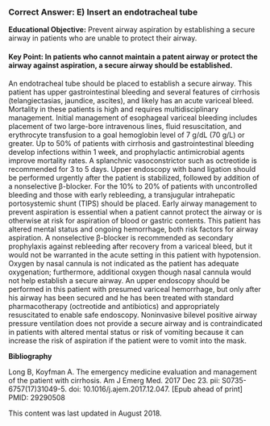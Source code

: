 
### Correct Answer: E) Insert an endotracheal tube 

**Educational Objective:** Prevent airway aspiration by establishing a secure airway in patients who are unable to protect their airway.

#### **Key Point:** In patients who cannot maintain a patent airway or protect the airway against aspiration, a secure airway should be established.

An endotracheal tube should be placed to establish a secure airway. This patient has upper gastrointestinal bleeding and several features of cirrhosis (telangiectasias, jaundice, ascites), and likely has an acute variceal bleed. Mortality in these patients is high and requires multidisciplinary management. Initial management of esophageal variceal bleeding includes placement of two large-bore intravenous lines, fluid resuscitation, and erythrocyte transfusion to a goal hemoglobin level of 7 g/dL (70 g/L) or greater. Up to 50% of patients with cirrhosis and gastrointestinal bleeding develop infections within 1 week, and prophylactic antimicrobial agents improve mortality rates. A splanchnic vasoconstrictor such as octreotide is recommended for 3 to 5 days. Upper endoscopy with band ligation should be performed urgently after the patient is stabilized, followed by addition of a nonselective β-blocker. For the 10% to 20% of patients with uncontrolled bleeding and those with early rebleeding, a transjugular intrahepatic portosystemic shunt (TIPS) should be placed. Early airway management to prevent aspiration is essential when a patient cannot protect the airway or is otherwise at risk for aspiration of blood or gastric contents. This patient has altered mental status and ongoing hemorrhage, both risk factors for airway aspiration.
A nonselective β-blocker is recommended as secondary prophylaxis against rebleeding after recovery from a variceal bleed, but it would not be warranted in the acute setting in this patient with hypotension.
Oxygen by nasal cannula is not indicated as the patient has adequate oxygenation; furthermore, additional oxygen though nasal cannula would not help establish a secure airway.
An upper endoscopy should be performed in this patient with presumed variceal hemorrhage, but only after his airway has been secured and he has been treated with standard pharmacotherapy (octreotide and antibiotics) and appropriately resuscitated to enable safe endoscopy.
Noninvasive bilevel positive airway pressure ventilation does not provide a secure airway and is contraindicated in patients with altered mental status or risk of vomiting because it can increase the risk of aspiration if the patient were to vomit into the mask.

**Bibliography**

Long B, Koyfman A. The emergency medicine evaluation and management of the patient with cirrhosis. Am J Emerg Med. 2017 Dec 23. pii: S0735-6757(17)31049-5. doi: 10.1016/j.ajem.2017.12.047. [Epub ahead of print] PMID: 29290508

This content was last updated in August 2018.